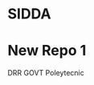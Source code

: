 # SIDDA
<html>
  <body>
    <h1>
      New Repo 1
    </h1>
    <p>
      DRR GOVT Poleytecnic
    </p>
  </body>
</html>

